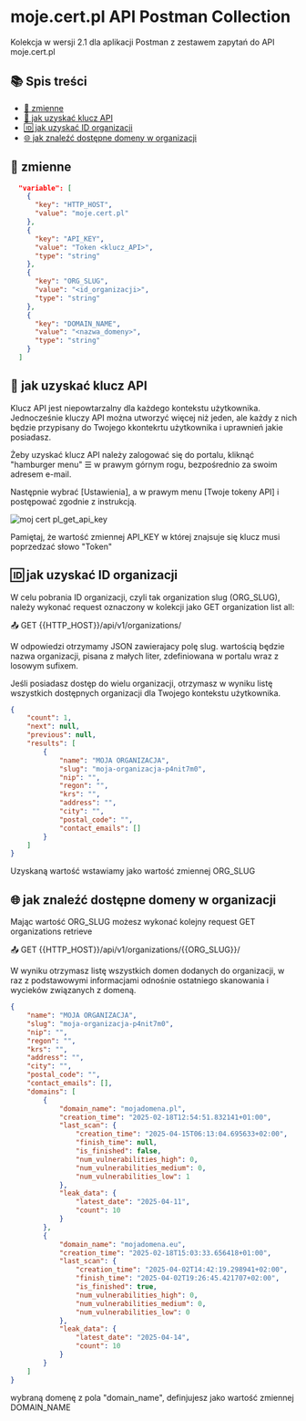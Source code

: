 # moje.cert.pl API Postman Collection
Kolekcja w wersji 2.1 dla aplikacji Postman z zestawem zapytań do API moje.cert.pl

## 📚 Spis treści

- [📌 zmienne](#-zmienne)
- [🔑 jak uzyskać klucz API](#-jak-uzyskać-klucz-api)
- [🆔 jak uzyskać ID organizacji](#-jak-uzyskać-id-organizacji)
- [🌐 jak znaleźć dostępne domeny w organizacji](#-jak-znaleźć-dostępne-domeny-w-organizacji)

## 📌 zmienne

```json
  "variable": [
    {
      "key": "HTTP_HOST",
      "value": "moje.cert.pl"
    },
    {
      "key": "API_KEY",
      "value": "Token <klucz_API>",
      "type": "string"
    },
    {
      "key": "ORG_SLUG",
      "value": "<id_organizacji>",
      "type": "string"
    },
    {
      "key": "DOMAIN_NAME",
      "value": "<nazwa_domeny>",
      "type": "string"
    }
  ]
```

## 🔑 jak uzyskać klucz API

Klucz API jest niepowtarzalny dla każdego kontekstu użytkownika. Jednocześnie kluczy API można utworzyć więcej niż jeden, ale każdy z nich będzie przypisany do Twojego kkontekrtu użytkownika i uprawnień jakie posiadasz. 

Żeby uzyskać klucz API należy zalogować się do portalu, kliknąć "hamburger menu" ☰ w prawym górnym rogu, bezpośrednio za swoim adresem e-mail.

Następnie wybrać [Ustawienia], a w prawym menu [Twoje tokeny API] i postępować zgodnie z instrukcją. 

  ![moj cert pl_get_api_key](https://github.com/user-attachments/assets/1e34c03c-d2a5-48fb-82a6-9975f1eca2f0)

Pamiętaj, że wartość zmiennej API_KEY w której znajsuje się klucz musi poprzedzać słowo "Token"



## 🆔 jak uzyskać ID organizacji

W celu pobrania ID organizacji, czyli tak organization slug (ORG_SLUG), należy wykonać request oznaczony w kolekcji jako GET organization list all:

📤 GET {{HTTP_HOST}}/api/v1/organizations/

W odpowiedzi otrzymamy JSON zawierajacy polę slug. wartością będzie nazwa organizacji, pisana z małych liter, zdefiniowana w portalu wraz z losowym sufixem.

Jeśli posiadasz dostęp do wielu organizacji, otrzymasz w wyniku listę wszystkich dostępnych organizacji dla Twojego kontekstu użytkownika. 

```json
{
    "count": 1,
    "next": null,
    "previous": null,
    "results": [
        {
            "name": "MOJA ORGANIZACJA",
            "slug": "moja-organizacja-p4nit7m0",
            "nip": "",
            "regon": "",
            "krs": "",
            "address": "",
            "city": "",
            "postal_code": "",
            "contact_emails": []
        }
    ]
}
```
Uzyskaną wartość wstawiamy jako wartość zmiennej ORG_SLUG

## 🌐 jak znaleźć dostępne domeny w organizacji

Mając wartość ORG_SLUG możesz wykonać kolejny request GET organizations retrieve

📤 GET {{HTTP_HOST}}/api/v1/organizations/{{ORG_SLUG}}/

W wyniku otrzymasz listę wszystkich domen dodanych do organizacji, w raz z podstawowymi informacjami odnośnie ostatniego skanowania i wycieków związanych z domeną.

```json
{
    "name": "MOJA ORGANIZACJA",
    "slug": "moja-organizacja-p4nit7m0",
    "nip": "",
    "regon": "",
    "krs": "",
    "address": "",
    "city": "",
    "postal_code": "",
    "contact_emails": [],
    "domains": [
        {
            "domain_name": "mojadomena.pl",
            "creation_time": "2025-02-18T12:54:51.832141+01:00",
            "last_scan": {
                "creation_time": "2025-04-15T06:13:04.695633+02:00",
                "finish_time": null,
                "is_finished": false,
                "num_vulnerabilities_high": 0,
                "num_vulnerabilities_medium": 0,
                "num_vulnerabilities_low": 1
            },
            "leak_data": {
                "latest_date": "2025-04-11",
                "count": 10
            }
        },
        {
            "domain_name": "mojadomena.eu",
            "creation_time": "2025-02-18T15:03:33.656418+01:00",
            "last_scan": {
                "creation_time": "2025-04-02T14:42:19.298941+02:00",
                "finish_time": "2025-04-02T19:26:45.421707+02:00",
                "is_finished": true,
                "num_vulnerabilities_high": 0,
                "num_vulnerabilities_medium": 0,
                "num_vulnerabilities_low": 0
            },
            "leak_data": {
                "latest_date": "2025-04-14",
                "count": 10
            }
        }
    ]
}
```

wybraną domenę z pola "domain_name", definjujesz jako wartość zmiennej DOMAIN_NAME




